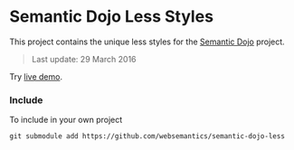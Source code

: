 # Semantic Dojo Less Styles

This project contains the unique less styles for the [Semantic Dojo](https://github.com/websemantics/semantic-dojo) project.

> Last update:  29 March 2016

Try [live demo](http://websemantics.github.io/semantic-dojo).

### Include

To include in your own project
```
git submodule add https://github.com/websemantics/semantic-dojo-less
```

